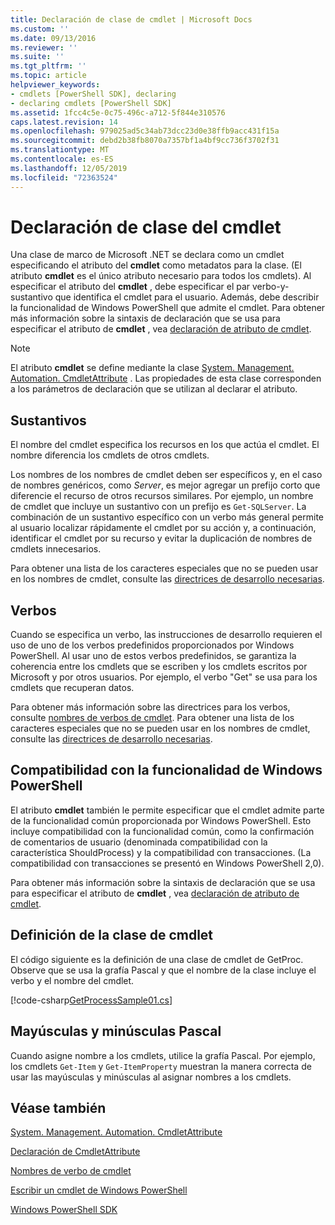 ```yaml
---
title: Declaración de clase de cmdlet | Microsoft Docs
ms.custom: ''
ms.date: 09/13/2016
ms.reviewer: ''
ms.suite: ''
ms.tgt_pltfrm: ''
ms.topic: article
helpviewer_keywords:
- cmdlets [PowerShell SDK], declaring
- declaring cmdlets [PowerShell SDK]
ms.assetid: 1fcc4c5e-0c75-496c-a712-5f844e310576
caps.latest.revision: 14
ms.openlocfilehash: 979025ad5c34ab73dcc23d0e38ffb9acc431f15a
ms.sourcegitcommit: debd2b38fb8070a7357bf1a4bf9cc736f3702f31
ms.translationtype: MT
ms.contentlocale: es-ES
ms.lasthandoff: 12/05/2019
ms.locfileid: "72363524"
---
```

# <a name="cmdlet-class-declaration"></a>Declaración de clase del cmdlet

Una clase de marco de Microsoft .NET se declara como un cmdlet especificando el atributo del **cmdlet** como metadatos para la clase. (El atributo **cmdlet** es el único atributo necesario para todos los cmdlets). Al especificar el atributo del **cmdlet** , debe especificar el par verbo-y-sustantivo que identifica el cmdlet para el usuario. Además, debe describir la funcionalidad de Windows PowerShell que admite el cmdlet. Para obtener más información sobre la sintaxis de declaración que se usa para especificar el atributo de **cmdlet** , vea [declaración de atributo de cmdlet](./cmdlet-attribute-declaration.md).

> [!NOTE]
> El atributo **cmdlet** se define mediante la clase [System. Management. Automation. CmdletAttribute](/dotnet/api/System.Management.Automation.CmdletAttribute) . Las propiedades de esta clase corresponden a los parámetros de declaración que se utilizan al declarar el atributo.

## <a name="nouns"></a>Sustantivos

El nombre del cmdlet especifica los recursos en los que actúa el cmdlet. El nombre diferencia los cmdlets de otros cmdlets.

Los nombres de los nombres de cmdlet deben ser específicos y, en el caso de nombres genéricos, como *Server*, es mejor agregar un prefijo corto que diferencie el recurso de otros recursos similares. Por ejemplo, un nombre de cmdlet que incluye un sustantivo con un prefijo es `Get-SQLServer`. La combinación de un sustantivo específico con un verbo más general permite al usuario localizar rápidamente el cmdlet por su acción y, a continuación, identificar el cmdlet por su recurso y evitar la duplicación de nombres de cmdlets innecesarios.

Para obtener una lista de los caracteres especiales que no se pueden usar en los nombres de cmdlet, consulte las [directrices de desarrollo necesarias](./required-development-guidelines.md).

## <a name="verbs"></a>Verbos

Cuando se especifica un verbo, las instrucciones de desarrollo requieren el uso de uno de los verbos predefinidos proporcionados por Windows PowerShell. Al usar uno de estos verbos predefinidos, se garantiza la coherencia entre los cmdlets que se escriben y los cmdlets escritos por Microsoft y por otros usuarios. Por ejemplo, el verbo "Get" se usa para los cmdlets que recuperan datos.

Para obtener más información sobre las directrices para los verbos, consulte [nombres de verbos de cmdlet](./approved-verbs-for-windows-powershell-commands.md). Para obtener una lista de los caracteres especiales que no se pueden usar en los nombres de cmdlet, consulte las [directrices de desarrollo necesarias](./required-development-guidelines.md).

## <a name="supporting-windows-powershell-functionality"></a>Compatibilidad con la funcionalidad de Windows PowerShell

El atributo **cmdlet** también le permite especificar que el cmdlet admite parte de la funcionalidad común proporcionada por Windows PowerShell. Esto incluye compatibilidad con la funcionalidad común, como la confirmación de comentarios de usuario (denominada compatibilidad con la característica ShouldProcess) y la compatibilidad con transacciones. (La compatibilidad con transacciones se presentó en Windows PowerShell 2,0).

Para obtener más información sobre la sintaxis de declaración que se usa para especificar el atributo de **cmdlet** , vea [declaración de atributo de cmdlet](./cmdlet-attribute-declaration.md).

## <a name="cmdlet-class-definition"></a>Definición de la clase de cmdlet

El código siguiente es la definición de una clase de cmdlet de GetProc. Observe que se usa la grafía Pascal y que el nombre de la clase incluye el verbo y el nombre del cmdlet.

[!code-csharp[GetProcessSample01.cs](../../../../powershell-sdk-samples/SDK-2.0/csharp/GetProcessSample01/GetProcessSample01.cs#L33-L34 "GetProcessSample01.cs")]

## <a name="pascal-casing"></a>Mayúsculas y minúsculas Pascal

Cuando asigne nombre a los cmdlets, utilice la grafía Pascal. Por ejemplo, los cmdlets `Get-Item` y `Get-ItemProperty` muestran la manera correcta de usar las mayúsculas y minúsculas al asignar nombres a los cmdlets.

## <a name="see-also"></a>Véase también

[System. Management. Automation. CmdletAttribute](/dotnet/api/System.Management.Automation.CmdletAttribute)

[Declaración de CmdletAttribute](./cmdlet-attribute-declaration.md)

[Nombres de verbo de cmdlet](./approved-verbs-for-windows-powershell-commands.md)

[Escribir un cmdlet de Windows PowerShell](./writing-a-windows-powershell-cmdlet.md)

[Windows PowerShell SDK](../windows-powershell-reference.md)

